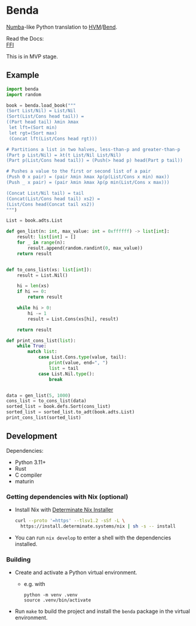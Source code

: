 # Benda

[Numba]-like Python translation to [HVM]/[Bend].

[Numba]: https://numba.pydata.org/
[HVM]: https://github.com/HigherOrderCo/hvm
[Bend]: https://github.com/HigherOrderCo/bend

Read the Docs:<br>
[FFI](https://github.com/vkobinski/benda-main/tree/master/docs/FFI.md)

This is in MVP stage.

## Example

```py
import benda
import random

book = benda.load_book("""
(Sort List/Nil) = List/Nil
(Sort(List/Cons head tail)) =
((Part head tail) λmin λmax
 let lft=(Sort min)
 let rgt=(Sort max)
 (Concat lft(List/Cons head rgt)))

# Partitions a list in two halves, less-than-p and greater-than-p
(Part p List/Nil) = λt(t List/Nil List/Nil)
(Part p(List/Cons head tail)) = (Push(> head p) head(Part p tail))

# Pushes a value to the first or second list of a pair
(Push 0 x pair) = (pair λmin λmax λp(p(List/Cons x min) max))
(Push _ x pair) = (pair λmin λmax λp(p min(List/Cons x max)))

(Concat List/Nil tail) = tail
(Concat(List/Cons head tail) xs2) =
(List/Cons head(Concat tail xs2))
""")

List = book.adts.List

def gen_list(n: int, max_value: int = 0xffffff) -> list[int]:
    result: list[int] = []
    for _ in range(n):
        result.append(random.randint(0, max_value))
    return result


def to_cons_list(xs: list[int]):
    result = List.Nil()

    hi = len(xs)
    if hi == 0:
        return result

    while hi > 0:
        hi -= 1
        result = List.Cons(xs[hi], result)

    return result

def print_cons_list(list):
    while True:
        match list:
            case List.Cons.type(value, tail):
                print(value, end=", ")
                list = tail
            case List.Nil.type():
                break


data = gen_list(5, 1000)
cons_list = to_cons_list(data)
sorted_list = book.defs.Sort(cons_list)
sorted_list = sorted_list.to_adt(book.adts.List)
print_cons_list(sorted_list)
```

## Development

Dependencies:

- Python 3.11+
- Rust
- C compiler
- maturin

### Getting dependencies with Nix (optional)

- Install Nix with [Determinate Nix Installer]

  ```sh
  curl --proto '=https' --tlsv1.2 -sSf -L \
    https://install.determinate.systems/nix | sh -s -- install
  ```

- You can run `nix develop` to enter a shell with the dependencies installed.

### Building

- Create and activate a Python virtual environment.
  - e.g. with
    ```
    python -m venv .venv
    source .venv/bin/activate
    ```

- Run `make` to build the project and install the `benda` package in the virtual
  environment.

<!-- - You can use [`direnv`][direnv] to automatically load the environment when you
  enter the project directory. -->

[Determinate Nix Installer]: https://install.determinate.systems
[direnv]: https://direnv.net
